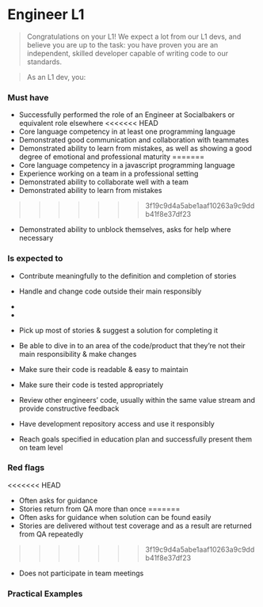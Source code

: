# Engineer L1
> Congratulations on your L1! We expect a lot from our L1 devs, and believe you are up to the task: you have proven you are an independent, skilled developer capable of writing code to our standards.

> As an L1 dev, you:

### Must have

* Successfully performed the role of an Engineer at Socialbakers or equivalent role elsewhere
<<<<<<< HEAD
* Core language competency in at least one programming language
* Demonstrated good communication and collaboration with teammates
* Demonstrated ability to learn from mistakes, as well as showing a good degree of emotional and professional maturity
=======
* Core language competency in a javascript programming language
* Experience working on a team in a professional setting
* Demonstrated ability to collaborate well with a team
* Demonstrated ability to learn from mistakes
>>>>>>> 3f19c9d4a5abe1aaf10263a9c9ddb41f8e37df23
* Demonstrated ability to unblock themselves, asks for help where necessary

### Is expected to

* Contribute meaningfully to the definition and completion of stories
* Handle and change code outside their main responsibly
*


*
* Pick up most of stories & suggest a solution for completing it
* Be able to dive in to an area of the code/product that they’re not their main responsibility & make changes
* Make sure their code is readable & easy to maintain
* Make sure their code is tested appropriately
* Review other engineers’ code, usually within the same value stream and provide constructive feedback
* Have development repository access and use it responsibly
* Reach goals specified in education plan and successfully present them on team level

### Red flags
<<<<<<< HEAD
* Often asks for guidance
* Stories return from QA more than once
=======
* Often asks for guidance when solution can be found easily
* Stories are delivered without test coverage and as a result are returned from QA repeatedly
>>>>>>> 3f19c9d4a5abe1aaf10263a9c9ddb41f8e37df23
* Does not participate in team meetings

### Practical Examples
